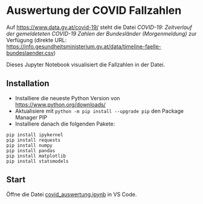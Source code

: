 # Auswertung der COVID Fallzahlen

Auf https://www.data.gv.at/covid-19/ steht die Datei
*COVID-19: Zeitverlauf der gemeldeteten COVID-19 Zahlen der Bundesländer (Morgenmeldung)* zur
Verfügung (direkte URL: https://info.gesundheitsministerium.gv.at/data/timeline-faelle-bundeslaender.csv)

Dieses Jupyter Notebook visualisiert die Fallzahlen in der Datei.

## Installation

- Installiere die neueste Python Version von https://www.python.org/downloads/
- Aktualisiere mit `python -m pip install --upgrade pip` den Package Manager PIP
- Installiere danach die folgenden Pakete:

```text
pip install ipykernel
pip install requests
pip install numpy
pip install pandas
pip install matplotlib
pip install statsmodels
```

## Start

Öffne die Datei [covid_auswertung.ipynb](covid_auswertung.ipynb) in VS Code.